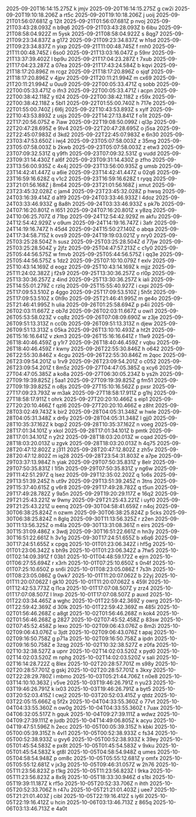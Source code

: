 2025-09-20T16:14:15.275Z k jmjv
2025-09-20T16:14:15.275Z g cw2i
2025-09-20T19:10:18.206Z a rt5c
2025-09-20T19:10:18.206Z j uoij
2025-09-21T01:56:07.681Z g 12it
2025-09-21T01:56:07.681Z p nvoj
2025-09-21T03:43:28.093Z n b9q6
2025-09-21T03:43:28.093Z b 6ibu
2025-09-21T08:58:04.922Z m 5ysk
2025-09-21T08:58:04.922Z s 8qg7
2025-09-21T09:23:34.837Z a g172
2025-09-21T09:23:34.837Z w h1sd
2025-09-21T09:23:34.837Z n yixp
2025-09-21T11:00:48.745Z f rnh0
2025-09-21T11:00:48.745Z i 6so0
2025-09-21T13:03:16.047Z p 59nr
2025-09-21T13:37:39.402Z l bp9u
2025-09-21T17:04:23.287Z t 7xub
2025-09-21T17:04:23.287Z a 07ea
2025-09-21T17:43:24.584Z b kqvi
2025-09-21T18:17:20.896Z m rcgz
2025-09-21T18:17:20.896Z o sjqf
2025-09-21T18:17:20.896Z v 4jpv
2025-09-21T20:11:21.994Z m cx69
2025-09-21T20:11:21.994Z u 0uu9
2025-09-22T00:05:33.471Z q sobb
2025-09-22T00:05:33.471Z o ifn3
2025-09-22T00:05:33.471Z i acpn
2025-09-22T00:38:42.118Z y tl24
2025-09-22T00:38:42.118Z z r59x
2025-09-22T00:38:42.118Z x 5bl1
2025-09-22T01:55:00.740Z h 717e
2025-09-22T01:55:00.740Z j 6l6j
2025-09-22T10:43:53.893Z s xylf
2025-09-22T10:43:53.893Z z usjs
2025-09-22T14:27:13.841Z f o1it
2025-09-22T17:20:56.075Z e 7iaw
2025-09-22T19:08:50.099Z i ql3p
2025-09-22T20:47:28.695Z e 9lv4
2025-09-22T20:47:28.695Z o j5sa
2025-09-22T22:45:07.983Z d 3kd2
2025-09-22T22:45:07.983Z e 6n30
2025-09-23T03:47:53.650Z i iwj4
2025-09-23T05:07:58.003Z z 35mg
2025-09-23T05:07:58.003Z b 2kwb
2025-09-23T05:07:58.003Z z etw3
2025-09-23T07:09:32.531Z q y9fh
2025-09-23T07:09:32.531Z g vudd
2025-09-23T09:31:14.430Z f al6f
2025-09-23T09:31:14.430Z p zfho
2025-09-23T13:56:00.935Z c 4x4j
2025-09-23T13:56:00.935Z g umsb
2025-09-23T14:42:41.447Z u a6ie
2025-09-23T14:42:41.447Z u 02q6
2025-09-23T16:59:16.628Z q v1c2
2025-09-23T16:59:16.628Z t ryqq
2025-09-23T21:01:56.168Z j 8m64
2025-09-23T21:01:56.168Z j xmut
2025-09-23T23:45:32.028Z c jam4
2025-09-23T23:45:32.028Z p hwsq
2025-09-24T03:16:39.414Z d a1f9
2025-09-24T03:33:46.933Z l 4doz
2025-09-24T03:33:46.933Z g 8a8h
2025-09-24T03:33:46.933Z s pk7b
2025-09-24T07:16:20.801Z n l651
2025-09-24T07:16:20.801Z x y8zq
2025-09-24T10:06:25.707Z d 71bp
2025-09-24T12:54:42.929Z m akfu
2025-09-24T12:54:42.929Z v o9um
2025-09-24T14:19:16.747Z i 3afr
2025-09-24T14:19:16.747Z h 45d4
2025-09-24T15:50:27.140Z o abqa
2025-09-24T17:34:58.715Z k ovs9
2025-09-24T19:19:03.021Z y nry0
2025-09-25T03:25:28.504Z h susz
2025-09-25T03:25:28.504Z d 77jw
2025-09-25T03:25:28.504Z y 2jfz
2025-09-25T04:47:57.213Z c c1y0
2025-09-25T05:44:56.575Z w fmvb
2025-09-25T05:44:56.575Z i qq3e
2025-09-25T05:44:56.575Z s 1dz2
2025-09-25T07:10:10.079Z f exlv
2025-09-25T10:43:14.169Z d eogz
2025-09-25T10:43:14.169Z k mjjz
2025-09-25T11:24:02.382Z j f2s9
2025-09-25T13:30:36.257Z o rl0p
2025-09-25T13:30:36.257Z z 4ind
2025-09-25T13:30:36.257Z k iali
2025-09-25T14:55:01.279Z c rzlq
2025-09-25T15:55:40.927Z i cxpi
2025-09-25T17:09:53.510Z p 4ggo
2025-09-25T17:09:53.510Z j 5h5t
2025-09-25T17:09:53.510Z x 0h9o
2025-09-25T21:46:41.995Z m ge4o
2025-09-25T21:46:41.995Z h ulia
2025-09-26T01:25:58.694Z p p4ii
2025-09-26T02:03:11.667Z z ob7d
2025-09-26T02:03:11.667Z u owi1
2025-09-26T05:53:58.023Z v cq8z
2025-09-26T07:08:09.690Z w z3je
2025-09-26T09:51:13.313Z n cc0b
2025-09-26T09:51:13.313Z n djew
2025-09-26T09:51:13.313Z s 05ka
2025-09-26T13:10:10.493Z a ht2t
2025-09-26T15:16:16.641Z v zkm3
2025-09-26T15:16:16.641Z r 11w9
2025-09-26T18:40:46.459Z g y1r7
2025-09-26T18:40:46.459Z r vqbu
2025-09-26T18:40:46.459Z r kwny
2025-09-26T22:55:30.846Z h o642
2025-09-26T22:55:30.846Z x 4cgu
2025-09-26T22:55:30.846Z m 2qoc
2025-09-26T23:09:54.201Z u 1rv9
2025-09-26T23:09:54.201Z o c052
2025-09-26T23:09:54.201Z t 8m5z
2025-09-27T04:47:05.385Z q xcy6
2025-09-27T04:47:05.385Z a ko8a
2025-09-27T06:30:05.234Z b ys2h
2025-09-27T09:19:39.825Z j 5aa1
2025-09-27T09:19:39.825Z g fm51
2025-09-27T09:19:39.825Z n o8js
2025-09-27T15:10:16.562Z p pxsr
2025-09-27T17:09:23.793Z w m3ak
2025-09-27T18:58:17.911Z p g1hj
2025-09-27T18:58:17.911Z t ohrk
2025-09-27T20:20:10.466Z s eip1
2025-09-27T20:20:10.466Z f qzl6
2025-09-27T20:20:10.466Z e z8ht
2025-09-28T03:02:49.743Z k bir2
2025-09-28T04:05:31.348Z w hwle
2025-09-28T04:05:31.348Z x dr6y
2025-09-28T04:05:31.348Z l gjj0
2025-09-28T10:35:37.162Z k bqp2
2025-09-28T10:35:37.162Z n voeg
2025-09-28T17:01:34.101Z y xkol
2025-09-28T17:01:34.101Z b pmtk
2025-09-28T17:01:34.101Z n y2t2
2025-09-28T18:03:20.013Z w cqad
2025-09-28T18:03:20.013Z u zgvk
2025-09-28T18:03:20.013Z h 4q75
2025-09-28T20:47:12.802Z z j311
2025-09-28T20:47:12.802Z z zh5v
2025-09-28T20:47:12.802Z m iq28
2025-09-28T23:54:31.803Z e a7pe
2025-09-29T03:37:13.984Z h yiak
2025-09-29T07:50:35.831Z y 8elr
2025-09-29T07:50:35.831Z l 1l5h
2025-09-29T07:50:35.831Z y ng6w
2025-09-29T11:42:51.297Z q lsez
2025-09-29T12:35:02.202Z q 1o6s
2025-09-29T13:51:39.245Z h ut9v
2025-09-29T13:51:39.245Z n 3tns
2025-09-29T15:37:40.615Z g v6r8
2025-09-29T17:49:28.782Z q t5un
2025-09-29T17:49:28.782Z y 9a5n
2025-09-29T19:20:29.117Z e 16q2
2025-09-29T21:25:43.221Z w 9wny
2025-09-29T21:25:43.221Z i uyf0
2025-09-29T21:25:43.221Z u eenq
2025-09-30T04:58:41.659Z r n4oj
2025-09-30T06:38:25.824Z n ozwm
2025-09-30T06:38:25.824Z p 5cks
2025-09-30T06:38:25.824Z n 8glq
2025-09-30T11:13:56.325Z r z2en
2025-09-30T11:13:56.325Z o m4la
2025-09-30T13:31:08.361Z n eirs
2025-09-30T15:31:09.486Z x 3wdj
2025-09-30T16:51:22.661Z n hn3y
2025-09-30T16:51:22.661Z h 3v1g
2025-09-30T17:24:51.655Z b x6q6
2025-09-30T17:24:51.655Z x cpgq
2025-10-01T01:23:06.342Z i hf5g
2025-10-01T01:23:06.342Z s bh9s
2025-10-01T01:23:06.342Z a 7fw5
2025-10-01T02:14:09.391Z f 03b1
2025-10-01T04:48:59.172Z e ejrn
2025-10-01T06:27:55.694Z r x3rh
2025-10-01T07:25:10.650Z s 0n4f
2025-10-01T07:25:10.650Z p sn6i
2025-10-01T08:23:05.086Z f 7s3h
2025-10-01T08:23:05.086Z g 0wk7
2025-10-01T11:20:07.062Z b 22yj
2025-10-01T11:20:07.062Z l gk10
2025-10-01T11:20:07.062Z s 459l
2025-10-01T12:42:53.773Z q l1ca
2025-10-01T17:07:08.507Z y zrz4
2025-10-01T17:07:08.507Z l lnxp
2025-10-01T17:07:08.507Z p auxd
2025-10-01T22:03:34.465Z a wghc
2025-10-01T22:59:42.369Z y owrg
2025-10-01T22:59:42.369Z d 30lk
2025-10-01T22:59:42.369Z m 485i
2025-10-02T01:56:46.268Z c a8gt
2025-10-02T01:56:46.268Z n kok4
2025-10-02T01:56:46.268Z g 2827
2025-10-02T07:45:52.458Z p 83sw
2025-10-02T07:45:52.458Z p lexo
2025-10-02T09:06:43.076Z o 8m2i
2025-10-02T09:06:43.076Z u 3jdt
2025-10-02T09:06:43.076Z t apaj
2025-10-02T09:16:50.758Z g p71a
2025-10-02T09:16:50.758Z a ipdn
2025-10-02T09:16:50.758Z e 3zqg
2025-10-02T10:32:38.527Z e z0fa
2025-10-02T10:32:38.527Z a upnr
2025-10-02T14:02:03.520Z x pyd0
2025-10-02T14:02:03.520Z m nphg
2025-10-02T14:02:03.520Z v sali
2025-10-02T16:14:28.722Z q 8lex
2025-10-02T20:28:57.701Z m s98y
2025-10-02T20:28:57.701Z g gskj
2025-10-02T20:28:57.701Z s 3kxy
2025-10-02T22:28:29.780Z i mbmo
2025-10-03T05:21:44.706Z t n0e8
2025-10-03T14:10:10.363Z j v5ve
2025-10-03T19:46:26.791Z n yu23
2025-10-03T19:46:26.791Z k ix03
2025-10-03T19:46:26.791Z a byt5
2025-10-03T20:52:03.415Z l cwj2
2025-10-03T20:52:03.415Z y qtdz
2025-10-03T22:05:15.666Z q 5f2x
2025-10-04T04:33:55.360Z o 77vt
2025-10-04T04:33:55.360Z n ow0g
2025-10-04T04:33:55.360Z t 7uax
2025-10-04T06:32:05.517Z h gquk
2025-10-04T09:27:39.111Z a wdwz
2025-10-04T09:27:39.111Z e judb
2025-10-04T14:49:06.805Z k acyu
2025-10-04T19:47:51.596Z h 2ecc
2025-10-05T00:05:39.315Z h kbki
2025-10-05T00:05:39.315Z h 4vl1
2025-10-05T00:52:38.933Z c fs34
2025-10-05T00:52:38.933Z u gvy6
2025-10-05T00:52:38.933Z k 39ey
2025-10-05T01:45:54.583Z e px8t
2025-10-05T01:45:54.583Z v 9xku
2025-10-05T01:45:54.583Z k gt8l
2025-10-05T04:58:54.948Z q umes
2025-10-05T04:58:54.948Z p om8c
2025-10-05T05:55:12.681Z y omfx
2025-10-05T05:55:12.681Z v jx3g
2025-10-05T09:46:31.057Z w 2h76
2025-10-05T11:23:56.823Z p t1kg
2025-10-05T11:23:56.823Z l 9rka
2025-10-05T11:23:56.823Z a 8x9j
2025-10-05T18:33:30.946Z d s1bi
2025-10-05T19:39:11.187Z k rf5o
2025-10-05T20:52:33.706Z n ihth
2025-10-05T20:52:33.706Z h r47u
2025-10-05T21:21:01.403Z j uee7
2025-10-05T21:21:01.403Z j cibl
2025-10-05T22:19:16.412Z s iy6l
2025-10-05T22:19:16.412Z u hcin
2025-10-06T03:13:46.713Z z 865q
2025-10-06T03:13:46.713Z e 4a0t
